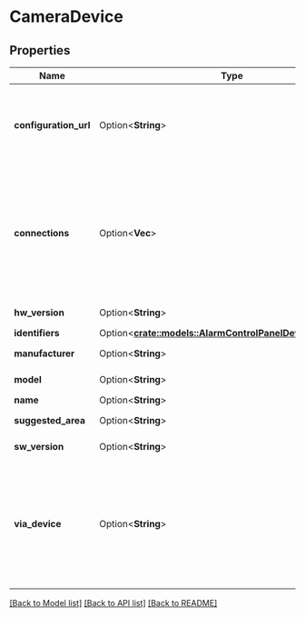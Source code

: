 # CameraDevice

## Properties

Name | Type | Description | Notes
------------ | ------------- | ------------- | -------------
**configuration_url** | Option<**String**> | A link to the webpage that can manage the configuration of this device. Can be either an `http://`, `https://` or an internal `homeassistant://` URL. | [optional]
**connections** | Option<**Vec<String>**> | A list of connections of the device to the outside world as a list of tuples `[connection_type, connection_identifier]`. For example the MAC address of a network interface: `\"connections\": [\"mac\", \"02:5b:26:a8:dc:12\"]`. | [optional]
**hw_version** | Option<**String**> | The hardware version of the device. | [optional]
**identifiers** | Option<[**crate::models::AlarmControlPanelDeviceIdentifiers**](AlarmControlPanel_device_identifiers.md)> |  | [optional]
**manufacturer** | Option<**String**> | The manufacturer of the device. | [optional]
**model** | Option<**String**> | The model of the device. | [optional]
**name** | Option<**String**> | The name of the device. | [optional]
**suggested_area** | Option<**String**> | Suggest an area if the device isn’t in one yet. | [optional]
**sw_version** | Option<**String**> | The firmware version of the device. | [optional]
**via_device** | Option<**String**> | Identifier of a device that routes messages between this device and Home Assistant. Examples of such devices are hubs, or parent devices of a sub-device. This is used to show device topology in Home Assistant. | [optional]

[[Back to Model list]](../README.md#documentation-for-models) [[Back to API list]](../README.md#documentation-for-api-endpoints) [[Back to README]](../README.md)


